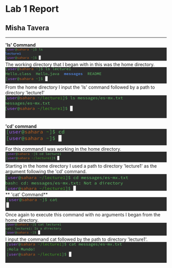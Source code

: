 # Lab 1 Report 
## Misha Tavera
---
**'ls' Command**
![Image](ls.png)
The working directory that I began with in this was the home directory. 
![Image](lapathdirectory.png)
From the home directory I input the 'ls' command followed by a path to directory 'lecture1'
![Image](lspathfile.png)

**'cd' command**
![Image](cd.png)
For this command I was working in the home directory. 
![Image](cdpathdirectory.png)
Starting in the home directory I used a path to directory 'lecture1' as the argument following the 'cd' command.
![Image](cdpathfile.png)
** 'cat' Command**
![Image](cat.png)
Once again to execute this command with no arguments I began from the home directory.
![Image](catpathdirectory.png)
I input the command cat followed by the path to directory 'lecture1'. 
![Image](catpathfile.png)

